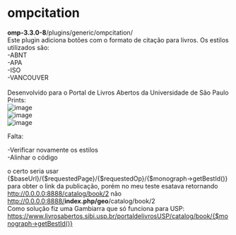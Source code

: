 # ompcitation

<b>omp-3.3.0-8</b>/plugins/generic/ompcitation/ <br>
Este plugin adiciona botões com o formato de citação para livros. Os estilos utilizados são:<br>
-ABNT<br>
-APA<br>
-ISO<br>
-VANCOUVER<br><br>
Desenvolvido para o Portal de Livros Abertos da Universidade de São Paulo<br>
Prints:<br>
![image](https://github.com/danielsf93/ompcitation/assets/114300053/77f91e8d-8807-4367-a6b2-1c4a1f7fb81e)<br>
![image](https://github.com/danielsf93/ompcitation/assets/114300053/f6ad8066-705f-4cbe-842f-e10a67a8aa5d)<br>
![image](https://github.com/danielsf93/ompcitation/assets/114300053/1219677b-129d-4ec0-8fdf-f0f697873758)<br>





Falta:<br>

-Verificar novamente os estilos<br>
-Alinhar o código<br>

o certo seria usar {$baseUrl}/{$requestedPage}/{$requestedOp}/{$monograph->getBestId()} para obter o link da publicação, porém no meu teste esatava retornando http://0.0.0.0:8888/catalog/book/2 não http://0.0.0.0:8888/<b>index.php/geo</b>/catalog/book/2<br>
Como solução fiz uma Gambiarra que só funciona para USP: https://www.livrosabertos.sibi.usp.br/portaldelivrosUSP/catalog/book/{$monograph->getBestId()}
